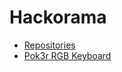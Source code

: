 # Hackorama

- [Repositories](https://github.com/hackorama?tab=repositories)
- [Pok3r RGB Keyboard](pok3r.md)
